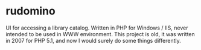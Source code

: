 # rudomino

UI for accessing a library catalog. Written in PHP for Windows / IIS, never intended to be used in WWW environment. This project is old, it was written in 2007 for PHP 5.1, and now I would surely do some things differently.
